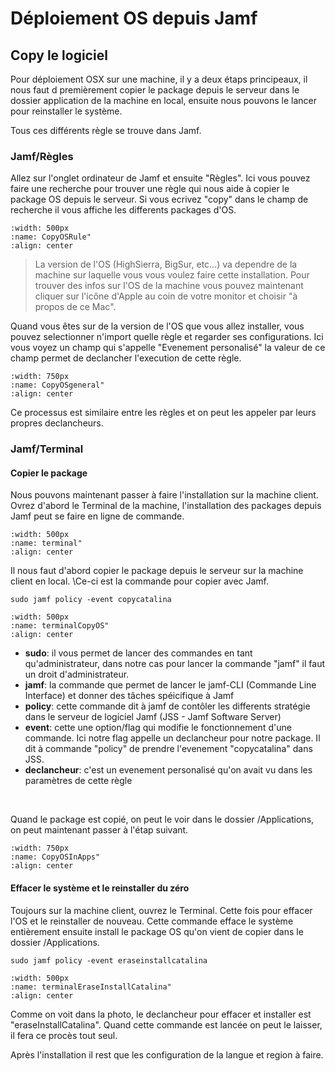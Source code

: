 <!--
Author: 	Noor Mohammad Alizadeh
Date:		September 2021
Description:	How to deploy packages using Jamf
-->

# Déploiement OS depuis Jamf

## Copy le logiciel

Pour déploiement OSX sur une machine, il y a deux étaps principeaux, il nous faut d
premièrement copier le package depuis le serveur dans le dossier application de la machine en local, ensuite nous pouvons le lancer pour reinstaller le système.

Tous ces différents règle se trouve dans Jamf.

### Jamf/Règles

Allez sur l'onglet ordinateur de Jamf et ensuite "Règles".
Ici vous pouvez faire une recherche pour trouver une règle qui nous aide à copier le package OS depuis le serveur.
Si vous ecrivez "copy" dans le champ de recherche il vous affiche les differents packages d'OS.

```{image} images/copyOS.png
:width: 500px
:name: CopyOSRule"
:align: center
```

> La version de l'OS (HighSierra, BigSur, etc...) va dependre de la machine sur laquelle vous vous voulez faire cette installation.
> Pour trouver des infos sur l'OS de la machine vous pouvez maintenant cliquer sur l'icône d'Apple  au coin de votre monitor et choisir "à propos de ce Mac".

Quand vous êtes sur de la version de l'OS que vous allez installer, vous pouvez selectionner n'import quelle règle et regarder ses configurations.
Ici vous voyez un champ qui s'appelle "Evenement personalisé" la valeur de ce champ permet de declancher l'execution de cette règle.

```{image} images/copyOSgeneral.png
:width: 750px
:name: CopyOSgeneral"
:align: center
```

Ce processus est similaire entre les règles et on peut les appeler par leurs propres declancheurs.

### Jamf/Terminal

#### Copier le package

Nous pouvons maintenant passer à faire l'installation sur la machine client.
Ovrez d'abord le Terminal de la machine, l'installation des packages depuis Jamf peut se faire en ligne de commande.

```{image} images/terminal.png
:width: 500px
:name: terminal"
:align: center
```

Il nous faut d'abord copier le package depuis le serveur sur la machine client en local. \Ce-ci est la commande pour copier avec Jamf. 

```Shell
sudo jamf policy -event copycatalina
```

```{image} images/terminalCopyOS.png
:width: 500px
:name: terminalCopyOS"
:align: center
```

- **sudo**: il vous permet de lancer des commandes en tant qu'administrateur, dans notre cas pour lancer la commande "jamf" il faut un droit d'administrateur.
- **jamf**: la commande que permet de lancer le jamf-CLI (Commande Line Interface) et donner des tâches spéicifique à Jamf
- **policy**: cette commande dit à jamf de contôler les differents stratégie dans le serveur de logiciel Jamf (JSS - Jamf Software Server)
- **event**: cette une option/flag qui modifie le fonctionnement d'une commande. Ici notre flag appelle un declancheur pour notre package. Il dit à commande "policy" de prendre l'evenement "copycatalina" dans JSS.  
- **declancheur**: c'est un evenement personalisé qu'on avait vu dans les paramètres de cette règle

</br>

Quand le package est copié, on peut le voir dans le dossier /Applications, on peut maintenant passer à l'étap suivant. 

```{image} images/terminalCopyOS_2.png
:width: 750px
:name: CopyOSInApps"
:align: center
```

#### Effacer le système et le reinstaller du zéro

Toujours sur la machine client, ouvrez le Terminal. Cette fois pour effacer l'OS et le reinstaller de nouveau. Cette commande efface le système entièrement ensuite install le package OS qu'on vient de copier dans le dossier /Applications.

```Shell
sudo jamf policy -event eraseinstallcatalina
```

```{image} images/terminalEraseInstallCatalina.png
:width: 500px
:name: terminalEraseInstallCatalina"
:align: center
```

Comme on voit dans la photo, le declancheur pour effacer et installer est "eraseInstallCatalina".
Quand cette commande est lancée on peut le laisser, il fera ce procès tout seul.

Après l'installation il rest que les configuration de la langue et region à faire.

[//]: # (Links)

<!---
[1]
[ 2]
--->
